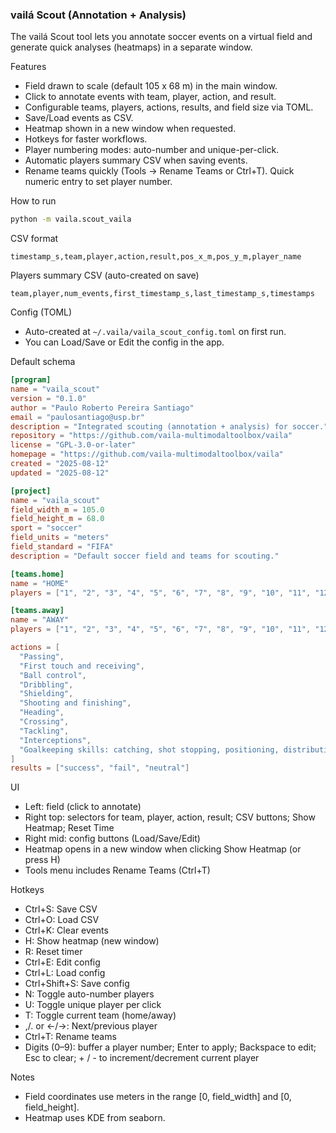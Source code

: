 ### vailá Scout (Annotation + Analysis)

The vailá Scout tool lets you annotate soccer events on a virtual field and generate quick analyses (heatmaps) in a separate window.

Features
- Field drawn to scale (default 105 x 68 m) in the main window.
- Click to annotate events with team, player, action, and result.
- Configurable teams, players, actions, results, and field size via TOML.
- Save/Load events as CSV.
- Heatmap shown in a new window when requested.
- Hotkeys for faster workflows.
- Player numbering modes: auto-number and unique-per-click.
- Automatic players summary CSV when saving events.
 - Rename teams quickly (Tools → Rename Teams or Ctrl+T). Quick numeric entry to set player number.

How to run
```bash
python -m vaila.scout_vaila
```

CSV format
```text
timestamp_s,team,player,action,result,pos_x_m,pos_y_m,player_name
```

Players summary CSV (auto-created on save)
```text
team,player,num_events,first_timestamp_s,last_timestamp_s,timestamps
```

Config (TOML)
- Auto-created at `~/.vaila/vaila_scout_config.toml` on first run.
- You can Load/Save or Edit the config in the app.

Default schema
```toml
[program]
name = "vaila_scout"
version = "0.1.0"
author = "Paulo Roberto Pereira Santiago"
email = "paulosantiago@usp.br"
description = "Integrated scouting (annotation + analysis) for soccer."
repository = "https://github.com/vaila-multimodaltoolbox/vaila"
license = "GPL-3.0-or-later"
homepage = "https://github.com/vaila-multimodaltoolbox/vaila"
created = "2025-08-12"
updated = "2025-08-12"

[project]
name = "vaila_scout"
field_width_m = 105.0
field_height_m = 68.0
sport = "soccer"
field_units = "meters"
field_standard = "FIFA"
description = "Default soccer field and teams for scouting."

[teams.home]
name = "HOME"
players = ["1", "2", "3", "4", "5", "6", "7", "8", "9", "10", "11", "12", "13", "14", "15", "16", "17", "18", "19", "20", "21", "22", "23"]

[teams.away]
name = "AWAY"
players = ["1", "2", "3", "4", "5", "6", "7", "8", "9", "10", "11", "12", "13", "14", "15", "16", "17", "18", "19", "20", "21", "22", "23"]

actions = [
  "Passing",
  "First touch and receiving",
  "Ball control",
  "Dribbling",
  "Shielding",
  "Shooting and finishing",
  "Heading",
  "Crossing",
  "Tackling",
  "Interceptions",
  "Goalkeeping skills: catching, shot stopping, positioning, distribution",
]
results = ["success", "fail", "neutral"]
```

UI
- Left: field (click to annotate)
- Right top: selectors for team, player, action, result; CSV buttons; Show Heatmap; Reset Time
- Right mid: config buttons (Load/Save/Edit)
- Heatmap opens in a new window when clicking Show Heatmap (or press H)
 - Tools menu includes Rename Teams (Ctrl+T)

Hotkeys
- Ctrl+S: Save CSV
- Ctrl+O: Load CSV
- Ctrl+K: Clear events
- H: Show heatmap (new window)
- R: Reset timer
- Ctrl+E: Edit config
- Ctrl+L: Load config
- Ctrl+Shift+S: Save config
- N: Toggle auto-number players
- U: Toggle unique player per click
- T: Toggle current team (home/away)
- ,/. or ←/→: Next/previous player
 - Ctrl+T: Rename teams
 - Digits (0–9): buffer a player number; Enter to apply; Backspace to edit; Esc to clear; + / - to increment/decrement current player

Notes
- Field coordinates use meters in the range [0, field_width] and [0, field_height].
- Heatmap uses KDE from seaborn.


